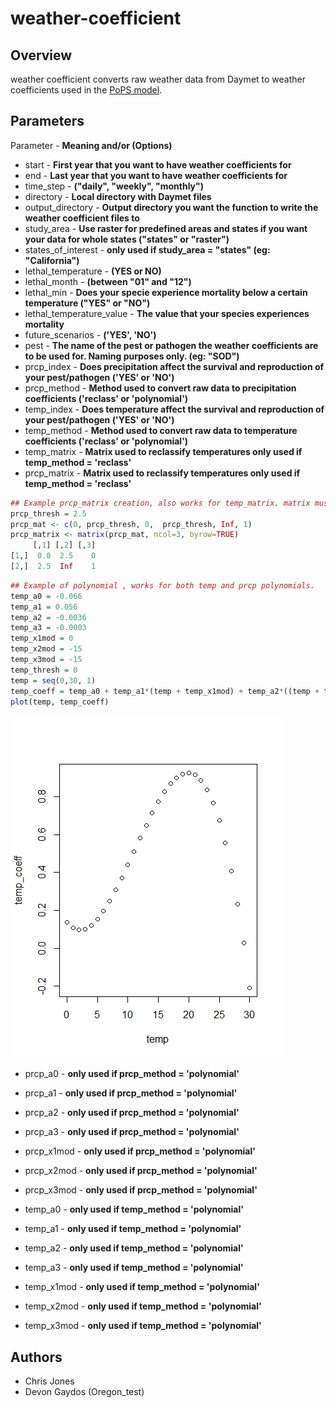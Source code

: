 # weather-coefficient

## Overview
weather coefficient converts raw weather data from Daymet to weather coefficients used in the [PoPS model](https://github.com/ncsu-landscape-dynamics/PoPS).

## Parameters
Parameter - **Meaning and/or (Options)**
* start - **First year that you want to have weather coefficients for**
* end - **Last year that you want to have weather coefficients for**
* time_step - **("daily", "weekly", "monthly")**
* directory - **Local directory with Daymet files**
* output_directory - **Output directory you want the function to write the weather coefficient files to**
* study_area - **Use raster for predefined areas and states if you want your data for whole states ("states" or "raster")**
* states_of_interest - **only used if study_area = "states" (eg: "California")**
* lethal_temperature - **(YES or NO)**
* lethal_month - **(between "01" and "12")**
* lethal_min - **Does your specie experience mortality below a certain temperature ("YES" or "NO")**
* lethal_temperature_value - **The value that your species experiences mortality**
* future_scenarios - **('YES', 'NO')**
* pest - **The name of the pest or pathogen the weather coefficients are to be used for. Naming purposes only. (eg: "SOD")**
* prcp_index - **Does precipitation affect the survival and reproduction of your pest/pathogen ('YES' or 'NO')**
* prcp_method - **Method used to convert raw data to precipitation coefficients ('reclass' or 'polynomial')**
* temp_index - **Does temperature affect the survival and reproduction of your pest/pathogen ('YES' or 'NO')**
* temp_method - **Method used to convert raw data to temperature coefficients ('reclass' or 'polynomial')**
* temp_matrix - **Matrix used to reclassify temperatures only used if temp_method = 'reclass'**
* prcp_matrix - **Matrix used to reclassify temperatures only used if temp_method = 'reclass'**

```R
## Example prcp_matrix creation, also works for temp_matrix. matrix must to nx3 col1 = from, col2 = to, col3 = reclass value
prcp_thresh = 2.5
prcp_mat <- c(0, prcp_thresh, 0,  prcp_thresh, Inf, 1)
prcp_matrix <- matrix(prcp_mat, ncol=3, byrow=TRUE)
     [,1] [,2] [,3]
[1,]  0.0  2.5    0
[2,]  2.5  Inf    1
```
```R
## Example of polynomial , works for both temp and prcp polynomials. 
temp_a0 = -0.066
temp_a1 = 0.056
temp_a2 = -0.0036
temp_a3 = -0.0003
temp_x1mod = 0
temp_x2mod = -15
temp_x3mod = -15
temp_thresh = 0
temp = seq(0,30, 1)
temp_coeff = temp_a0 + temp_a1*(temp + temp_x1mod) + temp_a2*((temp + temp_x2mod)^2) + temp_a3*((temp + temp_x3mod)^3)
plot(temp, temp_coeff)
```
![picture](https://github.com/ncsu-landscape-dynamics/weather-coefficient/blob/Release/temp_coeff_plot_example.jpeg)

* prcp_a0 - **only used if prcp_method = 'polynomial'**
* prcp_a1 - **only used if prcp_method = 'polynomial'**
* prcp_a2 - **only used if prcp_method = 'polynomial'**
* prcp_a3 - **only used if prcp_method = 'polynomial'**
* prcp_x1mod - **only used if prcp_method = 'polynomial'**
* prcp_x2mod - **only used if prcp_method = 'polynomial'**
* prcp_x3mod - **only used if prcp_method = 'polynomial'**


* temp_a0 - **only used if temp_method = 'polynomial'**
* temp_a1 - **only used if temp_method = 'polynomial'**
* temp_a2 - **only used if temp_method = 'polynomial'**
* temp_a3 - **only used if temp_method = 'polynomial'**
* temp_x1mod - **only used if temp_method = 'polynomial'**
* temp_x2mod - **only used if temp_method = 'polynomial'**
* temp_x3mod - **only used if temp_method = 'polynomial'**

## Authors

* Chris Jones
* Devon Gaydos (Oregon_test)

